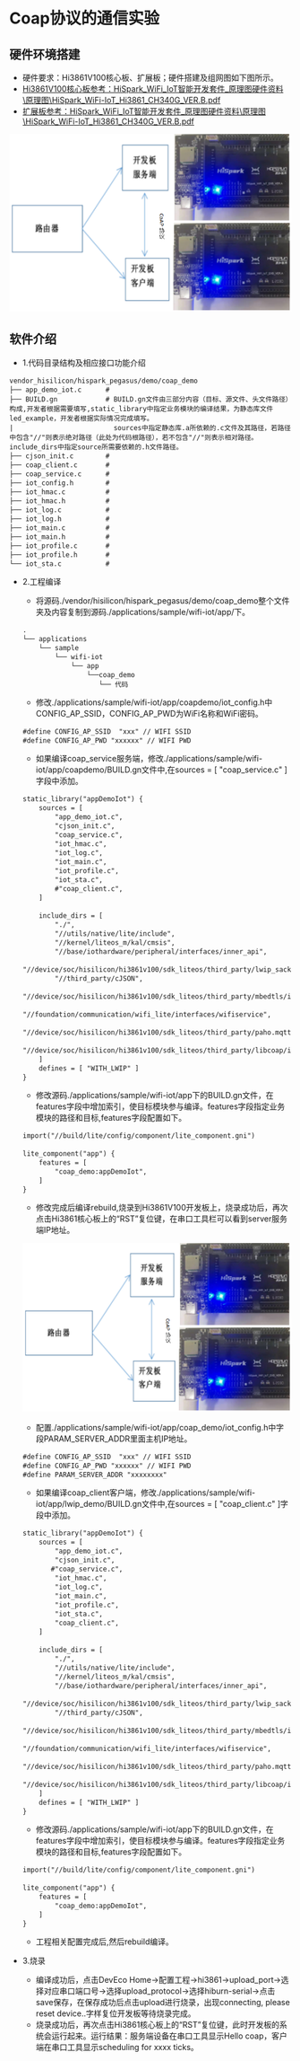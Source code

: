 # Coap协议的通信实验<a name="ZH-CN_TOPIC_0000001130176841"></a>
## 硬件环境搭建
-    硬件要求：Hi3861V100核心板、扩展板；硬件搭建及组网图如下图所示。
-    [Hi3861V100核心板参考：HiSpark_WiFi_IoT智能开发套件_原理图硬件资料\原理图\HiSpark_WiFi-IoT_Hi3861_CH340G_VER.B.pdf](http://gitee.com/hihope_iot/embedded-race-hisilicon-track-2022/blob/master/%E7%A1%AC%E4%BB%B6%E8%B5%84%E6%96%99/HiSpark_WiFi_IoT%E6%99%BA%E8%83%BD%E5%AE%B6%E5%B1%85%E5%BC%80%E5%8F%91%E5%A5%97%E4%BB%B6_%E5%8E%9F%E7%90%86%E5%9B%BE.rar)
-    [扩展板参考：HiSpark_WiFi_IoT智能开发套件_原理图硬件资料\原理图\HiSpark_WiFi-IoT_Hi3861_CH340G_VER.B.pdf](http://gitee.com/hihope_iot/embedded-race-hisilicon-track-2022/blob/master/%E7%A1%AC%E4%BB%B6%E8%B5%84%E6%96%99/HiSpark_WiFi_IoT%E6%99%BA%E8%83%BD%E5%AE%B6%E5%B1%85%E5%BC%80%E5%8F%91%E5%A5%97%E4%BB%B6_%E5%8E%9F%E7%90%86%E5%9B%BE.rar)

![输入图片说明](../doc/figures/coap_demo/002coap.png)

## 软件介绍

-   1.代码目录结构及相应接口功能介绍
```
vendor_hisilicon/hispark_pegasus/demo/coap_demo
├── app_demo_iot.c      #
├── BUILD.gn            # BUILD.gn文件由三部分内容（目标、源文件、头文件路径）构成,开发者根据需要填写,static_library中指定业务模块的编译结果，为静态库文件led_example，开发者根据实际情况完成填写。
|                         sources中指定静态库.a所依赖的.c文件及其路径，若路径中包含"//"则表示绝对路径（此处为代码根路径），若不包含"//"则表示相对路径。include_dirs中指定source所需要依赖的.h文件路径。
├── cjson_init.c        #
├── coap_client.c       # 
├── coap_service.c      # 
├── iot_config.h        # 
├── iot_hmac.c          # 
├── iot_hmac.h          # 
├── iot_log.c           # 
├── iot_log.h           # 
├── iot_main.c          # 
├── iot_main.h          # 
├── iot_profile.c       # 
├── iot_profile.h       # 
└── iot_sta.c           # 
```
-   2.工程编译
    -    将源码./vendor/hisilicon/hispark_pegasus/demo/coap_demo整个文件夹及内容复制到源码./applications/sample/wifi-iot/app/下。
    ```
    .
    └── applications
        └── sample
            └── wifi-iot
                └── app
                    └──coap_demo
                       └── 代码   
    ```
    -    修改./applications/sample/wifi-iot/app/coapdemo/iot_config.h中CONFIG_AP_SSID，CONFIG_AP_PWD为WiFi名称和WiFi密码。
    ```
    #define CONFIG_AP_SSID  "xxx" // WIFI SSID
    #define CONFIG_AP_PWD "xxxxxx" // WIFI PWD
    ```
    -    如果编译coap_service服务端，修改./applications/sample/wifi-iot/app/coapdemo/BUILD.gn文件中,在sources = [ "coap_service.c" ]字段中添加。
    ```
    static_library("appDemoIot") {
        sources = [
            "app_demo_iot.c",
            "cjson_init.c",
            "coap_service.c",
            "iot_hmac.c",
            "iot_log.c",
            "iot_main.c",
            "iot_profile.c",
            "iot_sta.c",
            #"coap_client.c",
        ]

        include_dirs = [
            "./",
            "//utils/native/lite/include",
            "//kernel/liteos_m/kal/cmsis",
            "//base/iothardware/peripheral/interfaces/inner_api",
            "//device/soc/hisilicon/hi3861v100/sdk_liteos/third_party/lwip_sack/include/lwip",
            "//third_party/cJSON",
            "//device/soc/hisilicon/hi3861v100/sdk_liteos/third_party/mbedtls/include/mbedtls",
            "//foundation/communication/wifi_lite/interfaces/wifiservice",
            "//device/soc/hisilicon/hi3861v100/sdk_liteos/third_party/paho.mqtt.c/include/mqtt",
            "//device/soc/hisilicon/hi3861v100/sdk_liteos/third_party/libcoap/include/coap2",
        ]
        defines = [ "WITH_LWIP" ]
    }
    ```

    -    修改源码./applications/sample/wifi-iot/app下的BUILD.gn文件，在features字段中增加索引，使目标模块参与编译。features字段指定业务模块的路径和目标,features字段配置如下。
    ```
    import("//build/lite/config/component/lite_component.gni")
    
    lite_component("app") {
        features = [
            "coap_demo:appDemoIot",
        ]
    }
    ```

    -    修改完成后编译rebuild,烧录到Hi3861V100开发板上，烧录成功后，再次点击Hi3861核心板上的“RST”复位键，在串口工具栏可以看到server服务端IP地址。

    ![输入图片说明](../doc/figures/coap_demo/002coap.png)

    -    配置./applications/sample/wifi-iot/app/coap_demo/iot_config.h中字段PARAM_SERVER_ADDR里面主机IP地址。
    ```
    #define CONFIG_AP_SSID  "xxx" // WIFI SSID
    #define CONFIG_AP_PWD "xxxxxx" // WIFI PWD
    #define PARAM_SERVER_ADDR "xxxxxxxx"
    ```
    -    如果编译coap_client客户端，修改./applications/sample/wifi-iot/app/lwip_demo/BUILD.gn文件中,在sources = [ "coap_client.c" ]字段中添加。
    ```
    static_library("appDemoIot") {
        sources = [
            "app_demo_iot.c",
            "cjson_init.c",
           #"coap_service.c",
            "iot_hmac.c",
            "iot_log.c",
            "iot_main.c",
            "iot_profile.c",
            "iot_sta.c",
            "coap_client.c",
        ]

        include_dirs = [
            "./",
            "//utils/native/lite/include",
            "//kernel/liteos_m/kal/cmsis",
            "//base/iothardware/peripheral/interfaces/inner_api",
            "//device/soc/hisilicon/hi3861v100/sdk_liteos/third_party/lwip_sack/include/lwip",
            "//third_party/cJSON",
            "//device/soc/hisilicon/hi3861v100/sdk_liteos/third_party/mbedtls/include/mbedtls",
            "//foundation/communication/wifi_lite/interfaces/wifiservice",
            "//device/soc/hisilicon/hi3861v100/sdk_liteos/third_party/paho.mqtt.c/include/mqtt",
            "//device/soc/hisilicon/hi3861v100/sdk_liteos/third_party/libcoap/include/coap2",
        ]
        defines = [ "WITH_LWIP" ]
    }
    ```

    -    修改源码./applications/sample/wifi-iot/app下的BUILD.gn文件，在features字段中增加索引，使目标模块参与编译。features字段指定业务模块的路径和目标,features字段配置如下。
    ```
    import("//build/lite/config/component/lite_component.gni")
    
    lite_component("app") {
        features = [
            "coap_demo:appDemoIot",
        ]
    }
    ```

    -    工程相关配置完成后,然后rebuild编译。
-   3.烧录
    -    编译成功后，点击DevEco Home->配置工程->hi3861->upload_port->选择对应串口端口号->选择upload_protocol->选择hiburn-serial->点击save保存，在保存成功后点击upload进行烧录，出现connecting, please reset device..字样复位开发板等待烧录完成。
    -    烧录成功后，再次点击Hi3861核心板上的“RST”复位键，此时开发板的系统会运行起来。运行结果：服务端设备在串口工具显示Hello coap，客户端在串口工具显示scheduling for xxxx ticks。